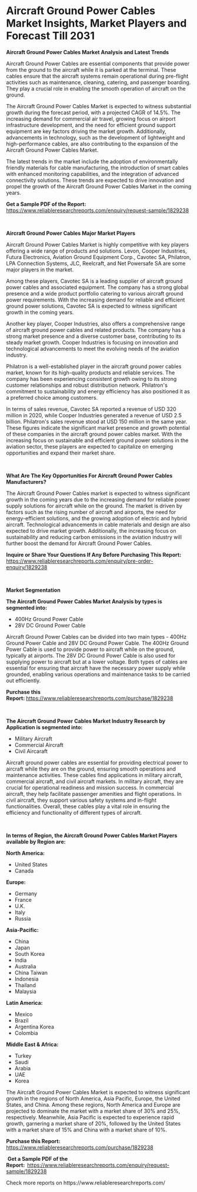 <p><h1>Aircraft Ground Power Cables Market Insights, Market Players and Forecast Till 2031</h1></p><p><strong>Aircraft Ground Power Cables Market Analysis and Latest Trends</strong></p>
<p><p>Aircraft Ground Power Cables are essential components that provide power from the ground to the aircraft while it is parked at the terminal. These cables ensure that the aircraft systems remain operational during pre-flight activities such as maintenance, cleaning, catering, and passenger boarding. They play a crucial role in enabling the smooth operation of aircraft on the ground.</p><p>The Aircraft Ground Power Cables Market is expected to witness substantial growth during the forecast period, with a projected CAGR of 14.5%. The increasing demand for commercial air travel, growing focus on airport infrastructure development, and the need for efficient ground support equipment are key factors driving the market growth. Additionally, advancements in technology, such as the development of lightweight and high-performance cables, are also contributing to the expansion of the Aircraft Ground Power Cables Market.</p><p>The latest trends in the market include the adoption of environmentally friendly materials for cable manufacturing, the introduction of smart cables with enhanced monitoring capabilities, and the integration of advanced connectivity solutions. These trends are expected to drive innovation and propel the growth of the Aircraft Ground Power Cables Market in the coming years.</p></p>
<p><strong>Get a Sample PDF of the Report:&nbsp;</strong> <a href="https://www.reliableresearchreports.com/enquiry/request-sample/1829238">https://www.reliableresearchreports.com/enquiry/request-sample/1829238</a></p>
<p>&nbsp;</p>
<p><strong>Aircraft Ground Power Cables Major Market Players</strong></p>
<p><p>Aircraft Ground Power Cables Market is highly competitive with key players offering a wide range of products and solutions. Levon, Cooper Industries, Futura Electronics, Aviation Ground Equipment Corp., Cavotec SA, Philatron, LPA Connection Systems, JLC, Reelcraft, and Net Powersafe SA are some major players in the market.</p><p>Among these players, Cavotec SA is a leading supplier of aircraft ground power cables and associated equipment. The company has a strong global presence and a wide product portfolio catering to various aircraft ground power requirements. With the increasing demand for reliable and efficient ground power solutions, Cavotec SA is expected to witness significant growth in the coming years.</p><p>Another key player, Cooper Industries, also offers a comprehensive range of aircraft ground power cables and related products. The company has a strong market presence and a diverse customer base, contributing to its steady market growth. Cooper Industries is focusing on innovation and technological advancements to meet the evolving needs of the aviation industry.</p><p>Philatron is a well-established player in the aircraft ground power cables market, known for its high-quality products and reliable services. The company has been experiencing consistent growth owing to its strong customer relationships and robust distribution network. Philatron's commitment to sustainability and energy efficiency has also positioned it as a preferred choice among customers.</p><p>In terms of sales revenue, Cavotec SA reported a revenue of USD 320 million in 2020, while Cooper Industries generated a revenue of USD 2.5 billion. Philatron's sales revenue stood at USD 150 million in the same year. These figures indicate the significant market presence and growth potential of these companies in the aircraft ground power cables market. With the increasing focus on sustainable and efficient ground power solutions in the aviation sector, these players are expected to capitalize on emerging opportunities and expand their market share.</p></p>
<p>&nbsp;</p>
<p><strong>What Are The Key Opportunities For Aircraft Ground Power Cables Manufacturers?</strong></p>
<p><p>The Aircraft Ground Power Cables market is expected to witness significant growth in the coming years due to the increasing demand for reliable power supply solutions for aircraft while on the ground. The market is driven by factors such as the rising number of aircraft and airports, the need for energy-efficient solutions, and the growing adoption of electric and hybrid aircraft. Technological advancements in cable materials and design are also expected to drive market growth. Additionally, the increasing focus on sustainability and reducing carbon emissions in the aviation industry will further boost the demand for Aircraft Ground Power Cables.</p></p>
<p><strong>Inquire or Share Your Questions If Any Before Purchasing This Report:</strong> <a href="https://www.reliableresearchreports.com/enquiry/pre-order-enquiry/1829238">https://www.reliableresearchreports.com/enquiry/pre-order-enquiry/1829238</a></p>
<p>&nbsp;</p>
<p><strong>Market Segmentation</strong></p>
<p><strong>The Aircraft Ground Power Cables Market Analysis by types is segmented into:</strong></p>
<p><ul><li>400Hz Ground Power Cable</li><li>28V DC Ground Power Cable</li></ul></p>
<p><p>Aircraft Ground Power Cables can be divided into two main types - 400Hz Ground Power Cable and 28V DC Ground Power Cable. The 400Hz Ground Power Cable is used to provide power to aircraft while on the ground, typically at airports. The 28V DC Ground Power Cable is also used for supplying power to aircraft but at a lower voltage. Both types of cables are essential for ensuring that aircraft have the necessary power supply while grounded, enabling various operations and maintenance tasks to be carried out efficiently.</p></p>
<p><strong>Purchase this Report:&nbsp;</strong><a href="https://www.reliableresearchreports.com/purchase/1829238">https://www.reliableresearchreports.com/purchase/1829238</a></p>
<p>&nbsp;</p>
<p><strong>The Aircraft Ground Power Cables Market Industry Research by Application is segmented into:</strong></p>
<p><ul><li>Military Aircraft</li><li>Commercial Aircraft</li><li>Civil Aircaraft</li></ul></p>
<p><p>Aircraft ground power cables are essential for providing electrical power to aircraft while they are on the ground, ensuring smooth operations and maintenance activities. These cables find applications in military aircraft, commercial aircraft, and civil aircraft markets. In military aircraft, they are crucial for operational readiness and mission success. In commercial aircraft, they help facilitate passenger amenities and flight operations. In civil aircraft, they support various safety systems and in-flight functionalities. Overall, these cables play a vital role in ensuring the efficiency and functionality of different types of aircraft.</p></p>
<p>&nbsp;</p>
<p><strong>In terms of Region, the Aircraft Ground Power Cables Market Players available by Region are:</strong></p>
<p>
    <p> <strong> North America: </strong>
        <ul>
            <li>United States</li>
            <li>Canada</li>
        </ul>
        </p> 
    <p> <strong> Europe: </strong>
        <ul>
            <li>Germany</li>
            <li>France</li>
            <li>U.K.</li>
            <li>Italy</li>
            <li>Russia</li>
        </ul>
        </p> 
    <p> <strong> Asia-Pacific: </strong>
        <ul>
            <li>China</li>
            <li>Japan</li>
            <li>South Korea</li>
            <li>India</li>
            <li>Australia</li>
            <li>China Taiwan</li>
            <li>Indonesia</li>
            <li>Thailand</li>
            <li>Malaysia</li>
        </ul>
        </p> 
    <p> <strong> Latin America: </strong>
        <ul>
            <li>Mexico</li>
            <li>Brazil</li>
            <li>Argentina Korea</li>
            <li>Colombia</li>
        </ul>
        </p> 
    <p> <strong> Middle East & Africa: </strong>
        <ul>
            <li>Turkey</li>
            <li>Saudi</li>
            <li>Arabia</li>
            <li>UAE</li>
            <li>Korea</li>
        </ul>
    </p>
    </p>
<p><p>The Aircraft Ground Power Cables Market is expected to witness significant growth in the regions of North America, Asia Pacific, Europe, the United States, and China. Among these regions, North America and Europe are projected to dominate the market with a market share of 30% and 25%, respectively. Meanwhile, Asia Pacific is expected to experience rapid growth, garnering a market share of 20%, followed by the United States with a market share of 15% and China with a market share of 10%.</p></p>
<p><strong>Purchase this Report: </strong><a href="https://www.reliableresearchreports.com/purchase/1829238">https://www.reliableresearchreports.com/purchase/1829238</a></p>
<p>&nbsp;<strong>Get a Sample PDF of the Report:&nbsp;&nbsp;</strong><a href="https://www.reliableresearchreports.com/enquiry/request-sample/1829238">https://www.reliableresearchreports.com/enquiry/request-sample/1829238</a></p>
<p><strong></strong></p>
<p>Check more reports on https://www.reliableresearchreports.com/</p>